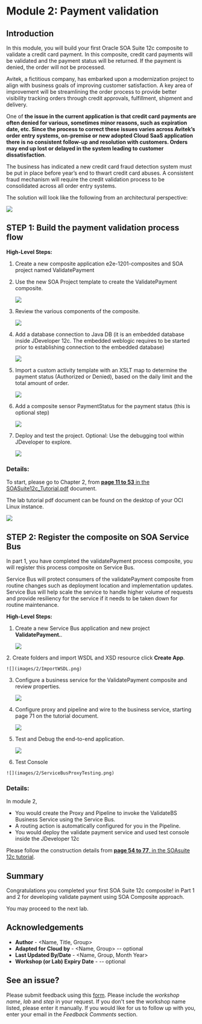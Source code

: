 # Module 2: Payment validation

## Introduction
In this module, you will build your first Oracle SOA Suite 12c composite to validate a credit card payment.
In this composite, credit card payments will be validated and the payment status will be returned. If the payment is denied, the order will not be processed.

Avitek, a fictitious company, has embarked upon a modernization project to align with business goals of improving customer satisfaction. A key area of improvement will be streamlining the order process to provide better visibility tracking orders through credit approvals, fulfillment, shipment and delivery.

One of **the issue in the current application is that credit card payments are often denied for various, sometimes minor reasons, such as expiration date, etc. Since the process to correct these issues varies across Avitek’s order entry systems, on-premise or new adopted Cloud SaaS application there is no consistent follow-up and resolution with customers. Orders may end up lost or delayed in the system leading to customer dissatisfaction**.

The business has indicated a new credit card fraud detection system must be put in place before year’s end to thwart credit card abuses. A consistent fraud mechanism will require the credit validation process to be consolidated across all order entry systems.

The solution will look like the following from an architectural perspective:

![](images/2/Paymentvalidation.png)

## **STEP 1**: Build the payment validation process flow

**High-Level Steps:**
 
1.  Create a new composite application e2e-1201-composites and SOA project named ValidatePayment
2.  Use the new SOA Project template to create the ValidatePayment composite.

    ![](images/2/validate-payment-composite.png)

3.  Review the various components of the composite.

    ![](images/2/composite-details.png)

    
4.  Add a database connection to Java DB (it is an embedded database inside JDeveloper 12c. The embedded weblogic requires to be started prior to establishing connection to the embedded database) 

    ![](images/2/db-connectivity.png)


5. Import a custom activity template with an XSLT map to determine the payment status (Authorized or Denied), based on the daily limit and the total amount of order.

    ![](images/2/custom-template.png)

6.  Add a composite sensor PaymentStatus for the payment status (this is optional step)

    ![](images/2/sensor.png)

7.  Deploy and test the project. Optional: Use the debugging tool within JDeveloper to explore.

    ![](images/2/deployment.png)

### Details: ###
To start, please go to Chapter 2, from <ins>**page 11 to 53** in the  SOASuite12c_Tutorial.pdf</ins> document.

The lab tutorial pdf document can be found on the desktop of your OCI Linux instance.

![](images/2/soa-tutorialpdf.png)


## **STEP 2**: Register the composite on SOA Service Bus

In part 1, you have completed the validatePayment process composite, you will register this process composite on Service Bus.

Service Bus will protect consumers of the validatePayment composite from routine changes such as deployment location and implementation updates. Service Bus will help scale the service to handle higher volume of requests and provide resiliency for the service if it needs to be taken down for routine maintenance.


**High-Level Steps:**

1.  Create a new Service Bus application and new project **ValidatePayment.**. 

    ![](images/2/ServiceBus-JDeveloper.png)

[//]: # (click **Create Application**. )
[//]: # (images/2/continue-to-create-application-wizard.png)

[//]: # (Remove Steps 2 and 3)
2. Create folders and import WSDL and XSD resource click **Create App**.

    ![](images/2/ImportWSDL.png)
    
3. Configure a business service for the ValidatePayment composite and review properties.
    
    ![](images/2/CreateBusinessService.png) 

4. Configure proxy and pipeline and wire to the business service, starting page 71 on the tutorial document.

   ![](images/2/ConfigureProxy-and-Pipeline.png)

5. Test and Debug the end-to-end application.

    ![](images/2/Deploy-and-Test.png)

6.   Test Console
   
    ![](images/2/ServiceBusProxyTesting.png)

### Details: ###
In  module 2, 
- You would create the Proxy and Pipeline to invoke the ValidateBS Business Service using the Service Bus.
- A routing action is automatically configured for you in the Pipeline.
- You would deploy the validate payment service and used test console inside the JDeveloper 12c 
  
Please follow the construction details from <ins>**page 54 to 77**, in the SOAsuite 12c tutorial</ins>.

## **Summary**

Congratulations you completed your first SOA Suite 12c composite! in Part 1 and 2 for developing validate payment using SOA Composite approach.

You may proceed to the next lab.
<!--[Click here to navigate to the next Module 3](3-process-order-using-composite.md) -->

## Acknowledgements
* **Author** - <Name, Title, Group>
* **Adapted for Cloud by** -  <Name, Group> -- optional
* **Last Updated By/Date** - <Name, Group, Month Year>
* **Workshop (or Lab) Expiry Date** - <Month Year> -- optional

## See an issue?
Please submit feedback using this [form](https://apexapps.oracle.com/pls/apex/f?p=133:1:::::P1_FEEDBACK:1). Please include the *workshop name*, *lab* and *step* in your request.  If you don't see the workshop name listed, please enter it manually. If you would like for us to follow up with you, enter your email in the *Feedback Comments* section.